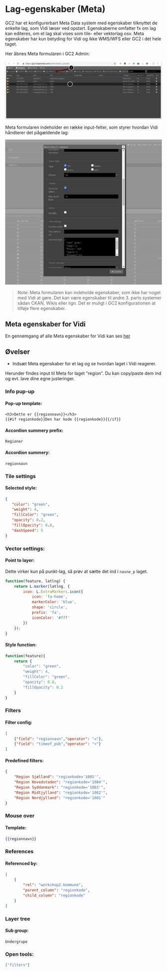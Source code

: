 # Lag-egenskaber (Meta)

GC2 har et konfigurerbart Meta Data system med egenskaber tilknyttet de enkelte lag, som Vidi læser ved opstart. Egenskaberne omfatter fx om lag kan editeres, om et lag skal vises som tile- eller vektorlag osv. Meta egenskaber har kun betyding for Vidi og ikke WMS/WFS eller GC2 i det hele taget.

Her åbnes Meta formularen i GC2 Admin:  

![GC2 meta](../assets/gc2-meta.png)   

Meta formularen indeholder en række input-felter, som styrer hvordan Vidi håndterer det pågældende lag:  

![GC2 meta formular](../assets/gc2-meta-form.png)   

> Note: Meta formularen kan indeholde egenskaber, som ikke har noget med Vidi at gøre. Det kan være egenskaber til andre 3. parts systemer sådan CKAN, Wikis eller lign. Det er muligt i GC2 konfigurationen at tilføje flere egenskaber.

## Meta egenskaber for Vidi

En gennemgang af alle Meta egenskaber for Vidi kan ses [her](https://vidi.readthedocs.io/en/latest/pages/standard/92_gc2_meta_information.html#gc2-meta-information)

## Øvelser

- Indsæt Meta egenskaber for et lag og se hvordan laget i Vidi reagerer.

Herunder findes input til Meta for laget "region". Du kan copy/paste dem ind og evt. lave dine egne justeringer.

### Info pup-up

#### Pop-up template:

```
<h3>Dette er {{regionnavn}}</h3>
{{#if regionkode}}Den har kode {{regionkode}}{{/if}}
```

#### Accordion summery prefix:

```
Regioner
```

#### Accordion summery:

```
regionnavn
```

### Tile settings

#### Selected style:

```json
{
   "color": "green",
   "weight": 4,
   "fillColor": "green",
   "opacity": 0.2,
   "fillOpacity": 0.8,
   "dashSpeed": 5
}
```

### Vector settings:

#### Point to layer:

Dette virker kun på punkt-lag, så prøv at sætte det ind i `navne_p` laget.

```javascript
function(feature, latlng) {
    return L.marker(latlng, {
        icon: L.ExtraMarkers.icon({
            icon: 'fa-home',
            markerColor: 'blue',
            shape: 'circle',
            prefix: 'fa',
            iconColor: '#fff'
        })
    });
}
```

#### Style function:

```javascript
function(feature){
    return {
        "color": "green",
        "weight": 4,
        "fillColor": "green",
        "opacity": 0.8,
        "fillOpacity": 0.2
    }
}
```

### Filters

#### Filter config:


```json
[
    {"field": "regionnavn","operator": "="},
    {"field": "timeof_pub","operator": ">"}
]
```

#### Predefined filters:

```json
{
    "Region Sjælland": "regionkode='1085'",
    "Region Hovedstaden": "regionkode='1084'",
    "Region Syddanmark": "regionkode='1083'",
    "Region Midtjylland": "regionkode='1082'",
    "Region Nordjylland": "regionkode='1081'"
}
```

### Mouse over

#### Template:

```handlebars
{{regionnavn}}
```

### References

#### Referenced by:

```json
[
    {
        "rel": "workshop2.kommune",
        "parent_column": "regionkode",
        "child_column": "regionkode"
    }
]
```

### Layer tree

#### Sub group:

```
Undergrupe
```

### Open tools:

```json
["filters"]
```
